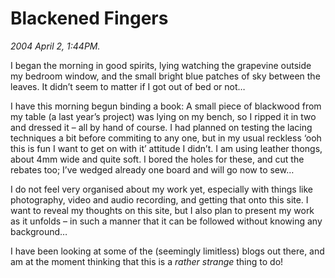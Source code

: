 Blackened Fingers
=================

*2004 April 2, 1:44PM.*

I began the morning in good spirits, lying watching the grapevine outside my bedroom window, and the small bright blue patches of sky between the leaves. It didn&#8217;t seem to matter if I got out of bed or not&#8230;

I have this morning begun binding a book: A small piece of blackwood from my table (a last year&#8217;s project) was lying on my bench, so I ripped it in two and dressed it &#8211; all by hand of course. I had planned on testing the lacing techniques a bit before commiting to any one, but in my usual reckless &#8216;ooh this is fun I want to get on with it&#8217; attitude I didn&#8217;t. I am using leather thongs, about 4mm wide and quite soft. I bored the holes for these, and cut the rebates too; I&#8217;ve wedged already one board and will go now to sew&#8230;

I do not feel very organised about my work yet, especially with things like photography, video and audio recording, and getting that onto this site. I want to reveal my thoughts on this site, but I also plan to present my work as it unfolds &#8211; in such a manner that it can be followed without knowing any background&#8230; 

I have been looking at some of the (seemingly limitless) blogs out there, and am at the moment thinking that this is a _rather strange_ thing to do!

